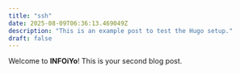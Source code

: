 ```yaml
---
title: "ssh"
date: 2025-08-09T06:36:13.469049Z
description: "This is an example post to test the Hugo setup."
draft: false
---
```


Welcome to **INFOiYo**! This is your second blog post.
